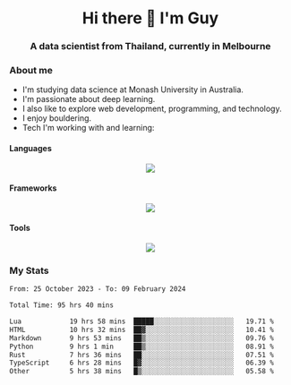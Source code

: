 <h1 align="center">Hi there 👋 I'm Guy</h1>
<h3 align="center">A data scientist from Thailand, currently in Melbourne</h3>

### About me

- I'm studying data science at Monash University in Australia.
- I'm passionate about deep learning.
- I also like to explore web development, programming, and technology.
- I enjoy bouldering.
- Tech I'm working with and learning:

#### Languages

<div align="center">
    <img src="https://skillicons.dev/icons?i=py,ts,js,html,css,rust" />
</div>

#### Frameworks

<div align="center">
    <img src="https://skillicons.dev/icons?i=pytorch,tensorflow,fastapi,react" /><br>
</div>

#### Tools

<div align="center">
    <img src="https://skillicons.dev/icons?i=postgres,redis,docker" /><br>
</div>

### My Stats

<!--START_SECTION:waka-->

```txt
From: 25 October 2023 - To: 09 February 2024

Total Time: 95 hrs 40 mins

Lua            19 hrs 58 mins  █████░░░░░░░░░░░░░░░░░░░░   19.71 %
HTML           10 hrs 32 mins  ██▓░░░░░░░░░░░░░░░░░░░░░░   10.41 %
Markdown       9 hrs 53 mins   ██▒░░░░░░░░░░░░░░░░░░░░░░   09.76 %
Python         9 hrs 1 min     ██▒░░░░░░░░░░░░░░░░░░░░░░   08.91 %
Rust           7 hrs 36 mins   ██░░░░░░░░░░░░░░░░░░░░░░░   07.51 %
TypeScript     6 hrs 28 mins   █▓░░░░░░░░░░░░░░░░░░░░░░░   06.39 %
Other          5 hrs 38 mins   █▒░░░░░░░░░░░░░░░░░░░░░░░   05.58 %
```

<!--END_SECTION:waka-->
